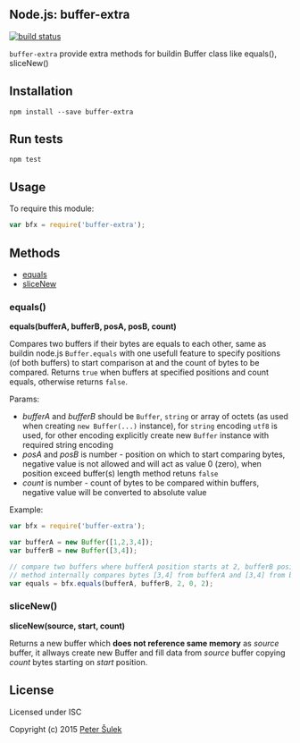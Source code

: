 Node.js: buffer-extra
---------------------
[![build status](https://api.travis-ci.org/psulek/node-buffer-extra.svg)](https://travis-ci.org/psulek/node-buffer-extra)

`buffer-extra` provide extra methods for buildin Buffer class like equals(), sliceNew()


Installation
------------

    npm install --save buffer-extra


Run tests
---------

    npm test


Usage
-----

To require this module:

```js
var bfx = require('buffer-extra');
```

Methods
-------
- [equals](#equals)
- [sliceNew](#slicenew)


### equals()

**equals(bufferA, bufferB, posA, posB, count)**


Compares two buffers if their bytes are equals to each other, same as buildin node.js `Buffer.equals` with one usefull feature to specify positions (of both buffers) to start comparison at and the count of bytes to be compared.
Returns `true` when buffers at specified positions and count equals, otherwise returns `false`.

Params:

- *bufferA* and *bufferB* should be `Buffer`, `string` or array of octets (as used when creating `new Buffer(...)` instance), for `string` encoding `utf8` is used, for other encoding explicitly create new `Buffer` instance with required string encoding
- *posA* and *posB* is number - position on which to start comparing bytes, negative value is not allowed and will act as value 0 (zero), when position exceed buffer(s) length method retuns `false`
- *count* is number - count of bytes to be compared within buffers, negative value will be converted to absolute value    


Example:

```js
var bfx = require('buffer-extra');

var bufferA = new Buffer([1,2,3,4]);
var bufferB = new Buffer([3,4]);

// compare two buffers where bufferA position starts at 2, bufferB position at 0 (zero) with count 2
// method internally compares bytes [3,4] from bufferA and [3,4] from bufferB which is equal
var equals = bfx.equals(bufferA, bufferB, 2, 0, 2);
```



### sliceNew()

**sliceNew(source, start, count)**


Returns a new buffer which **does not reference same memory** as *source* buffer, it allways create new Buffer and fill data from *source* buffer copying *count* bytes starting on *start* position.





License
-------

Licensed under ISC

Copyright (c) 2015 [Peter Šulek](https://github.com/psulek)